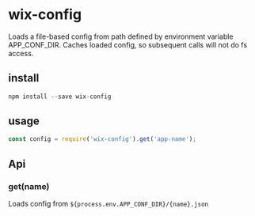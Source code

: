 # wix-config

Loads a file-based config from path defined by environment variable APP_CONF_DIR. Caches loaded config, so subsequent calls will not do fs access.

## install

```js
npm install --save wix-config
```

## usage

```js
const config = require('wix-config').get('app-name');
```

## Api
### get(name)
Loads config from `${process.env.APP_CONF_DIR}/{name}.json`